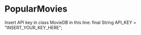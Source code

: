 # PopularMovies
Insert API key in class MovieDB in this line:
final String API_KEY = "INSERT_YOUR_KEY_HERE";

